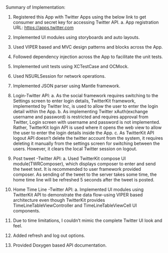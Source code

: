 Summary of  Implementation:

1.	Registered this App with Twitter Apps using the below link to get consumer and secret key for accessing Twitter API.
        a.	App registration URL: https://apps.twitter.com
2.	Implemented UI modules using storyboards and auto layouts.
3.	Used VIPER based  and MVC design patterns and blocks across the App.
4.	Followed dependency injection across the App to facilitate the unit tests. 
5.	Implemented unit tests using XCTestCase and OCMock.
6.	Used NSURLSession for network operations.
7.	Implemented JSON parser using Mantle framework.
8.	Login-Twitter API:
        a.	As the social framework requires switching to the Settings screen to enter login details, TwitterKit framework, implemented by Twitter Inc, is used to allow the user to enter the login detail   within the App.
        b.	As implementing Twitter xAuth(exchange username and password) is restricted and requires approval from Twitter, Login screen with username and password is not implemented. Rather, TwitterKit login API is used where it  opens the web view to allow the user to enter the login details inside the App.
        c.	As TwitterKit API logout API doesn’t delete the twitter account from the system, it  requires deleting it manually from the settings screen for switching between the users. However, it clears the local Twitter session on logout.

9.	 Post tweet -Twitter API:
        a.	Used TwitterKit compose UI module(TWRComposer), which displays composer to enter and send the tweet text. It is recommended to user framework provided composer. As sending of the tweet to the server takes some time, the home time line will be refreshed 5 seconds after the tweet is posted.

10.	Home Time Line -Twitter API:
    a.	Implemented UI modules using TwitterKit API  to demonstrate the data flow-using VIPER based architecture even though TwitterKit provides  TimeLineTableViewController and TimeLineTableViewCell UI components.

11.	Due to time limitations, I couldn’t mimic the complete Twitter UI look and feel.
12.	Added refresh and log out options.
13.	Provided Doxygen based API documentation.
